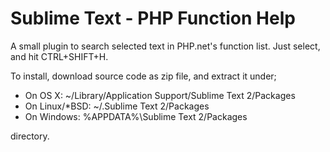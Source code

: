 # Sublime Text - PHP Function Help

A small plugin to search selected text in PHP.net's function list. Just select, and hit CTRL+SHIFT+H.

To install, download source code as zip file, and extract it under;
* On OS X: ~/Library/Application Support/Sublime Text 2/Packages
* On Linux/*BSD: ~/.Sublime Text 2/Packages
* On Windows: %APPDATA%\Sublime Text 2/Packages

directory.